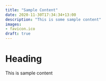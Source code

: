 ```yaml
---
title: "Sample Content"
date: 2020-11-30T17:34:34+13:00
description: "This is some sample content"
images:
- favicon.ico
draft: true
---
```

# Heading
This is sample content
